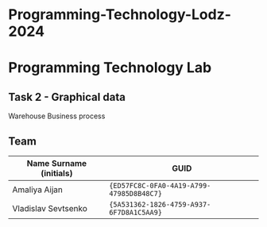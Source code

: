 # Programming-Technology-Lodz-2024

# Programming Technology Lab


## Task 2 - Graphical data

Warehouse Business process

## Team

| Name Surname (initials) | GUID                                     |
| ----------------------- | ---------------------------------------- |
| Amaliya Aijan           | `{ED57FC8C-0FA0-4A19-A799-47985D8B48C7}` |
| Vladislav Sevtsenko     | `{5A531362-1826-4759-A937-6F7D8A1C5AA9}` |
